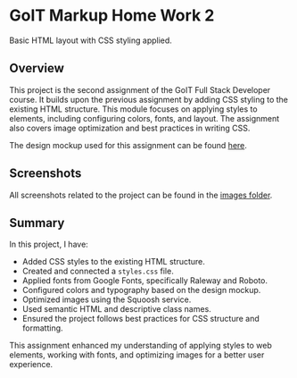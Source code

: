 # GoIT Markup Home Work 2

Basic HTML layout with CSS styling applied.

## Overview
This project is the second assignment of the GoIT Full Stack Developer course. It builds upon the previous assignment by adding CSS styling to the existing HTML structure. This module focuses on applying styles to elements, including configuring colors, fonts, and layout. The assignment also covers image optimization and best practices in writing CSS.

The design mockup used for this assignment can be found [here](https://www.figma.com/design/wuEpGhwCepGCOUw7mZFRac/Web-Studio-(Version-5.0)?node-id=0-1&node-type=canvas&t=iMO7bWQ8BFWCih1e-0).

## Screenshots
All screenshots related to the project can be found in the [images folder](./images).

## Summary
In this project, I have:
- Added CSS styles to the existing HTML structure.
- Created and connected a `styles.css` file.
- Applied fonts from Google Fonts, specifically Raleway and Roboto.
- Configured colors and typography based on the design mockup.
- Optimized images using the Squoosh service.
- Used semantic HTML and descriptive class names.
- Ensured the project follows best practices for CSS structure and formatting.

This assignment enhanced my understanding of applying styles to web elements, working with fonts, and optimizing images for a better user experience.
